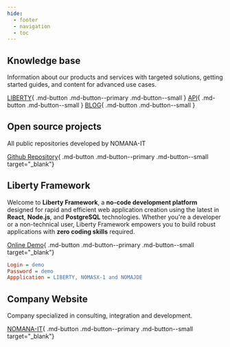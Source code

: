 ```yaml
---
hide:
  - footer
  - navigation
  - toc
---
```

## Knowledge base
Information about our products and services with targeted solutions, getting started guides, and content for advanced use cases.

[LIBERTY](liberty/getting-started.md){ .md-button .md-button--primary .md-button--small } [API](api/getting-started.md){ .md-button .md-button--small } [BLOG](blog){ .md-button .md-button--small }

## Open source projects
All public repositories developed by NOMANA-IT

[Github Repository](https://github.com/fblettner?tab=repositories){ .md-button .md-button--primary .md-button--small target="_blank"}

## Liberty Framework
Welcome to **Liberty Framework**, a **no-code development platform** designed for rapid and efficient web application creation using the latest in **React**, **Node.js**, and **PostgreSQL** technologies. Whether you're a developer or a non-technical user, Liberty Framework empowers you to build robust applications with **zero coding skills** required.

[Online Demo](https://liberty.nomana-it.fr/){ .md-button .md-button--primary .md-button--small target="_blank"}

```ini
Login = demo
Password = demo
Appplication = LIBERTY, NOMASX-1 and NOMAJDE
```

## Company Website
Company specialized in consulting, integration and development.

[NOMANA-IT](https://nomana-it.fr){ .md-button .md-button--primary .md-button--small target="_blank"}
